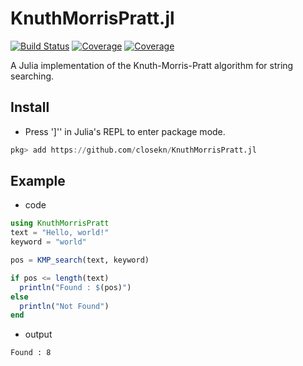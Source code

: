 # KnuthMorrisPratt.jl

[![Build Status](https://travis-ci.com/closekn/KnuthMorrisPratt.jl.svg?branch=master)](https://travis-ci.com/closekn/KnuthMorrisPratt.jl)
[![Coverage](https://codecov.io/gh/closekn/KnuthMorrisPratt.jl/branch/master/graph/badge.svg)](https://codecov.io/gh/closekn/KnuthMorrisPratt.jl)
[![Coverage](https://coveralls.io/repos/github/closekn/KnuthMorrisPratt.jl/badge.svg?branch=master)](https://coveralls.io/github/closekn/KnuthMorrisPratt.jl?branch=master)

A Julia implementation of the Knuth-Morris-Pratt algorithm for string searching.

## Install

- Press ']'' in Julia's REPL to enter package mode.

```julia
pkg> add https://github.com/closekn/KnuthMorrisPratt.jl
```

## Example

- code

```julia
using KnuthMorrisPratt
text = "Hello, world!"
keyword = "world"

pos = KMP_search(text, keyword)

if pos <= length(text)
  println("Found : $(pos)")
else
  println("Not Found")
end
```

- output

```shell
Found : 8
```
